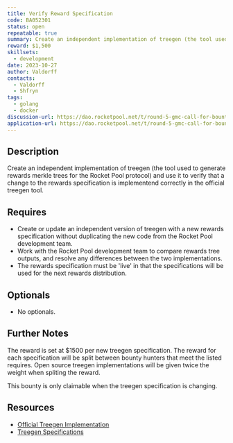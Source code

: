 ```yaml
---
title: Verify Reward Specification
code: BA052301
status: open
repeatable: true
summary: Create an independent implementation of treegen (the tool used to generate rewards merkle trees for the Rocket Pool protocol) and use it to verify that a change to the rewards specification is implementend correctly in the official treegen tool. 
reward: $1,500
skillsets:
  - development
date: 2023-10-27
author: Valdorff
contacts:
  - Valdorff
  - Shfryn
tags: 
  - golang
  - docker
discussion-url: https://dao.rocketpool.net/t/round-5-gmc-call-for-bounty-applications-deadline-is-october-7/2191/3
application-url: https://dao.rocketpool.net/t/round-5-gmc-call-for-bounty-applications-deadline-is-october-7/2191/3
---
```


## Description
Create an independent implementation of treegen (the tool used to generate rewards merkle trees for the Rocket Pool protocol) and use it to verify that a change to the rewards specification is implementend correctly in the official treegen tool. 

## Requires
* Create or update an independent version of treegen with a new rewards specification without duplicating the new code from the Rocket Pool development team.
* Work with the Rocket Pool development team to compare rewards tree outputs, and resolve any differences between the two implementations. 
* The rewards specification must be 'live' in that the specifications will be used for the next rewards distribution. 

## Optionals
* No optionals.

## Further Notes

The reward is set at $1500 per new treegen specification. The reward for each specification will be split between bounty hunters that meet the listed requires. Open source treegen implementations will be given twice the weight when spliting the reward. 

This bounty is only claimable when the treegen specification is changing. 

## Resources
* [Official Treegen Implementation](https://github.com/rocket-pool/treegen)
* [Treegen Specifications](https://github.com/rocket-pool/rocketpool-research/tree/master/Merkle%20Rewards%20System)